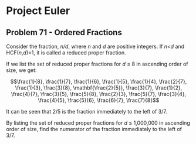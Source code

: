 # Project Euler

## Problem 71 - Ordered Fractions

Consider the fraction, *n/d*, where *n* and *d* are positive integers.
If *n<d* and HCF(*n*,*d*)=1, it is called a reduced proper fraction.

If we list the set of reduced proper fractions for *d* ≤ 8 in ascending order of size, we get:

$$\frac{1}{8},
\frac{1}{7},
\frac{1}{6},
\frac{1}{5},
\frac{1}{4},
\frac{2}{7},
\frac{1}{3},
\frac{3}{8},
\mathbf{\frac{2}{5}},
\frac{3}{7},
\frac{1}{2},
\frac{4}{7},
\frac{3}{5},
\frac{5}{8},
\frac{2}{3},
\frac{5}{7},
\frac{3}{4},
\frac{4}{5},
\frac{5}{6},
\frac{6}{7},
\frac{7}{8}$$

It can be seen that 2/5 is the fraction immediately to the left of 3/7.

By listing the set of reduced proper fractions for *d* ≤ 1,000,000 in ascending order of size, find the numerator of the fraction immediately to the left of 3/7.
